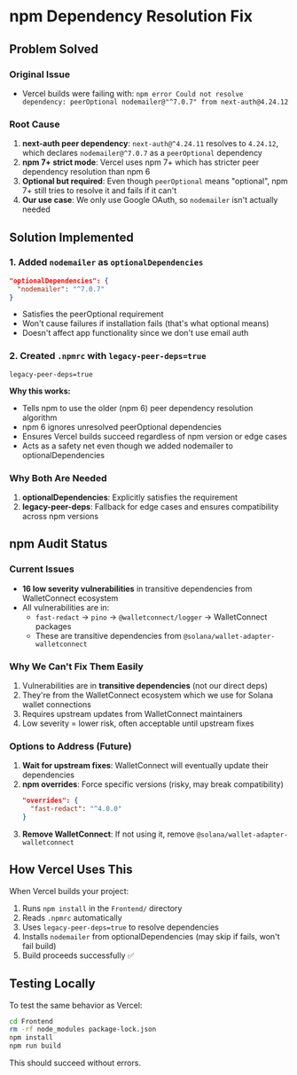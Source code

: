 # npm Dependency Resolution Fix

## Problem Solved

### Original Issue
- Vercel builds were failing with: `npm error Could not resolve dependency: peerOptional nodemailer@"^7.0.7" from next-auth@4.24.12`

### Root Cause
1. **next-auth peer dependency**: `next-auth@^4.24.11` resolves to `4.24.12`, which declares `nodemailer@^7.0.7` as a `peerOptional` dependency
2. **npm 7+ strict mode**: Vercel uses npm 7+ which has stricter peer dependency resolution than npm 6
3. **Optional but required**: Even though `peerOptional` means "optional", npm 7+ still tries to resolve it and fails if it can't
4. **Our use case**: We only use Google OAuth, so `nodemailer` isn't actually needed

## Solution Implemented

### 1. Added `nodemailer` as `optionalDependencies`
```json
"optionalDependencies": {
  "nodemailer": "^7.0.7"
}
```
- Satisfies the peerOptional requirement
- Won't cause failures if installation fails (that's what optional means)
- Doesn't affect app functionality since we don't use email auth

### 2. Created `.npmrc` with `legacy-peer-deps=true`
```
legacy-peer-deps=true
```

**Why this works:**
- Tells npm to use the older (npm 6) peer dependency resolution algorithm
- npm 6 ignores unresolved peerOptional dependencies
- Ensures Vercel builds succeed regardless of npm version or edge cases
- Acts as a safety net even though we added nodemailer to optionalDependencies

### Why Both Are Needed

1. **optionalDependencies**: Explicitly satisfies the requirement
2. **legacy-peer-deps**: Fallback for edge cases and ensures compatibility across npm versions

## npm Audit Status

### Current Issues
- **16 low severity vulnerabilities** in transitive dependencies from WalletConnect ecosystem
- All vulnerabilities are in:
  - `fast-redact` → `pino` → `@walletconnect/logger` → WalletConnect packages
  - These are transitive dependencies from `@solana/wallet-adapter-walletconnect`

### Why We Can't Fix Them Easily
1. Vulnerabilities are in **transitive dependencies** (not our direct deps)
2. They're from the WalletConnect ecosystem which we use for Solana wallet connections
3. Requires upstream updates from WalletConnect maintainers
4. Low severity = lower risk, often acceptable until upstream fixes

### Options to Address (Future)
1. **Wait for upstream fixes**: WalletConnect will eventually update their dependencies
2. **npm overrides**: Force specific versions (risky, may break compatibility)
   ```json
   "overrides": {
     "fast-redact": "^4.0.0"
   }
   ```
3. **Remove WalletConnect**: If not using it, remove `@solana/wallet-adapter-walletconnect`

## How Vercel Uses This

When Vercel builds your project:
1. Runs `npm install` in the `Frontend/` directory
2. Reads `.npmrc` automatically
3. Uses `legacy-peer-deps=true` to resolve dependencies
4. Installs `nodemailer` from optionalDependencies (may skip if fails, won't fail build)
5. Build proceeds successfully ✅

## Testing Locally

To test the same behavior as Vercel:
```bash
cd Frontend
rm -rf node_modules package-lock.json
npm install
npm run build
```

This should succeed without errors.

